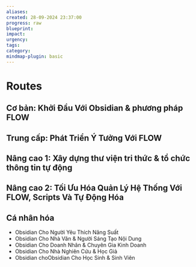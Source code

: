```yaml
---
aliases: 
created: 28-09-2024 23:37:00
progress: raw
blueprint: 
impact: 
urgency: 
tags: 
category: 
mindmap-plugin: basic
---
```


# Routes

## Cơ bản: Khởi Đầu Với Obsidian & phương pháp FLOW

## Trung cấp: Phát Triển Ý Tưởng Với FLOW

## Nâng cao 1: Xây dựng thư viện tri thức & tổ chức thông tin tự động

## Nâng cao 2: Tối Ưu Hóa Quản Lý Hệ Thống Với FLOW, Scripts Và Tự Động Hóa

## Cá nhân hóa
- Obsidian Cho Người Yêu Thích Năng Suất
- Obsidian Cho Nhà Văn & Người Sáng Tạo Nội Dung
- Obsidian Cho Doanh Nhân & Chuyên Gia Kinh Doanh
- Obsidian Cho Nhà Nghiên Cứu & Học Giả
- Obsidian choObsidian Cho Học Sinh & Sinh Viên